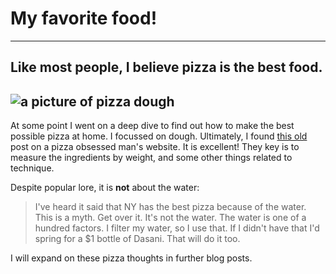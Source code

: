 # My favorite food!
----
## Like most people, I believe pizza is the best food. 
![a picture of pizza dough](http://farm4.static.flickr.com/3118/2630553670_48e53e438f_o.jpg)
----
At some point I went on a deep dive to find out how to make the best possible pizza at home. I focussed on dough. Ultimately, I found [this old](http://www.varasanos.com/PizzaRecipe.htm) post on a pizza obsessed man's website. It is excellent! They key is to measure the ingredients by weight, and some other things related to technique. 

Despite popular lore, it is __not__ about the water:

>I've heard it said that NY has the best pizza because of the water. This is a myth. Get over it. It's not the water. The water is one of a hundred factors. I filter my water, so I use that. If I didn't have that I'd spring for a $1 bottle of Dasani. That will do it too.
>

I will expand on these pizza thoughts in further blog posts.